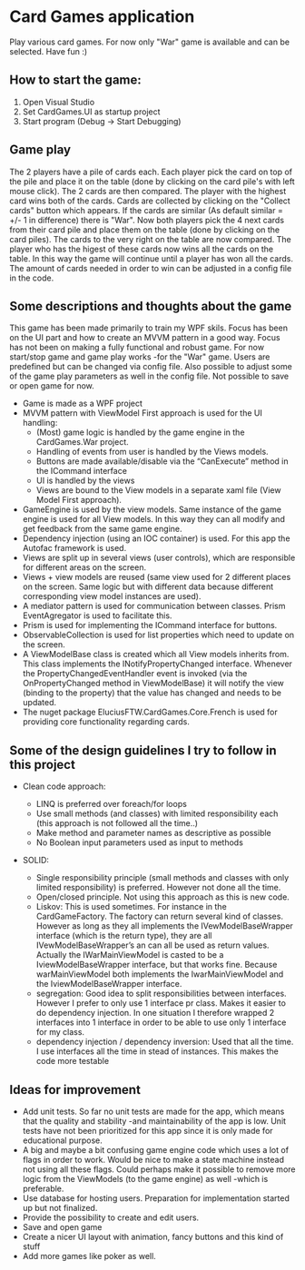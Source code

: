 # Card Games application
Play various card games. For now only "War" game is available and can be selected. Have fun :)

## How to start the game: 
1. Open Visual Studio
2. Set CardGames.UI as startup project
3. Start program (Debug -> Start Debugging)

##  Game play
The 2 players have a pile of cards each. Each player pick the card on top of the pile and place it on the table (done by clicking on the card pile's with left mouse click). The 2 cards are then compared. The player with the highest card wins both of the cards. Cards are collected by clicking on the "Collect cards" button which appears. If the cards are similar (As default similar = +/- 1 in difference) there is "War". Now both players pick the 4 next cards from their card pile and place them on the table (done by clicking on the card piles). The cards to the very right on the table are now compared. The player who has the higest of these cards now wins all the cards on the table. In this way the game will continue until a player has won all the cards. The amount of cards needed in order to win can be adjusted in a config file in the code. 

## Some descriptions and thoughts about the game
This game has been made primarily to train my WPF skils. Focus has been on the UI part and how to create an MVVM pattern in a good way. Focus has not been on making a fully functional and robust game. For now start/stop game and game play works -for the "War" game. Users are predefined but can be changed via config file. Also possible to adjust some of the game play parameters as well in the config file. Not possible to save or open game for now.
- Game is made as a WPF project
- MVVM pattern with ViewModel First approach is used for the UI handling:
  - (Most) game logic is handled by the game engine in the CardGames.War project. 
  - Handling of events from user is handled by the Views models. 
  - Buttons are made available/disable via the “CanExecute” method in the ICommand interface
  - UI is handled by the views
  - Views are bound to the View models in a separate xaml file (View Model First approach).
- GameEngine is used by the view models. Same instance of the game engine is used for all View models. In this way they can all modify and get feedback from the same game engine.
- Dependency injection (using an IOC container) is used. For this app the Autofac framework is used. 
- Views are split up in several views (user controls), which are responsible for different areas on the screen. 
- Views + view models are reused (same view used for 2 different places on the screen. Same logic but with different data because different corresponding view model instances are used).
-	A mediator pattern is used for communication between classes. Prism EventAgregator is used to facilitate this. 
-	Prism is used for implementing the ICommand interface for buttons.
-	ObservableCollection is used for list properties which need to update on the screen.
-	A ViewModelBase class is created which all View models inherits from. This class implements the INotifyPropertyChanged interface. Whenever the PropertyChangedEventHandler event is invoked (via the OnPropertyChanged method in ViewModelBase) it will notify the view (binding to the property) that the value has changed and needs to be updated. 
-	The nuget package EluciusFTW.CardGames.Core.French is used for providing core functionality regarding cards.

## Some of the design guidelines I try to follow in this project
- Clean code approach:
  - LINQ is preferred over foreach/for loops 
  - Use small methods (and classes) with limited responsibility each (this approach is not followed all the time..)
  - Make method and parameter names as descriptive as possible
  - No Boolean input parameters used as input to methods

- SOLID:
  - Single responsibility principle (small methods and classes with only limited responsibility) is preferred. However not done all the time. 
  - Open/closed principle. Not using this approach as this is new code.
  - Liskov: This is used sometimes. For instance in the CardGameFactory. The factory can return several kind of classes. However as long as they all implements the   IVewModelBaseWrapper interface (which is the return type), they are all IVewModelBaseWrapper’s an can all be used as return values. Actually the IWarMainViewModel is casted to be a IviewModelBaseWrapper interface, but that works fine. Because warMainViewModel both implements the IwarMainViewModel and the IviewModelBaseWrapper interface. 
  - segregation: Good idea to split responsibilities between interfaces. However I prefer to only use 1 interface pr class. Makes it easier to do dependency injection. In one situation I therefore wrapped 2 interfaces into 1 interface in order to be able to use only 1 interface for my class. 
  - dependency injection / dependency inversion: Used that all the time. I use interfaces all the time in stead of instances. This makes the code more testable
   
## Ideas for improvement
-	Add unit tests. So far no unit tests are made for the app, which means that the quality and stability -and maintainability of the app is low. Unit tests have not been prioritized for this app since it is only made for educational purpose. 
-	A big and maybe a bit confusing game engine code which uses a lot of flags in order to work. Would be nice to make a state machine instead not using all these flags. Could perhaps make it possible to remove more logic from the ViewModels (to the game engine) as well -which is preferable. 
-	Use database for hosting users. Preparation for implementation started up but not finalized. 
-	Provide the possibility to create and edit users.
-	Save and open game
-	Create a nicer UI layout with animation, fancy buttons and this kind of stuff
-	Add more games like poker as well.
